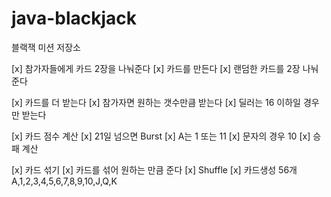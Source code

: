 # java-blackjack

블랙잭 미션 저장소

[x] 참가자들에게 카드 2장을 나눠준다
    [x] 카드를 만든다
    [x] 랜덤한 카드를 2장 나눠준다

[x] 카드를 더 받는다
    [x] 참가자면 원하는 갯수만큼 받는다
    [x] 딜러는 16 이하일 경우만 받는다

[x] 카드 점수 계산
    [x] 21일 넘으면 Burst
    [x] A는 1 또는 11
    [x] 문자의 경우 10
    [x] 승패 계산

[x] 카드 섞기
    [x] 카드를 섞어 원하는 만큼 준다
    [x] Shuffle
    [x] 카드생성 56개
        A,1,2,3,4,5,6,7,8,9,10,J,Q,K
